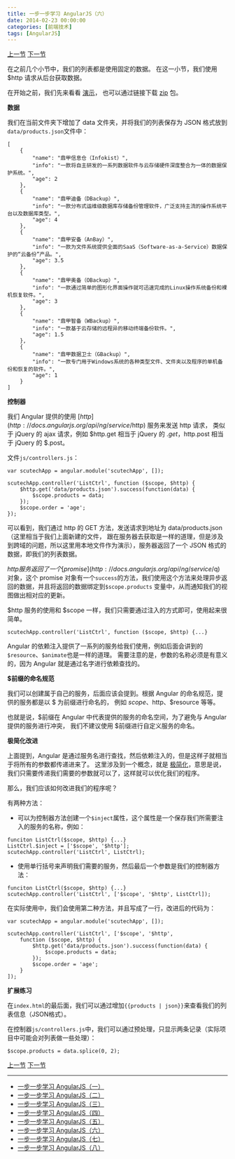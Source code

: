 ```yaml
---
title: 一步一步学习 AngularJS（六）
date: 2014-02-23 00:00:00
categories: [前端技术]
tags: [AngularJS]
---
```


[上一节](/2014/02/22/angular_scutech_step4)
[下一节](/2014/03/10/angular_scutech_step6)

在之前几个小节中，我们的列表都是使用固定的数据。
在这一小节，我们使用 $http 请求从后台获取数据。

在开始之前，我们先来看看 [演示](/demos/angular-scutech/step5)，
也可以通过链接下载 [zip](/demos/angular-scutech/step5.zip) 包。

**数据**

我们在当前文件夹下增加了 data 文件夹，并将我们的列表保存为 JSON 格式放到```data/products.json```文件中：
```
[
    {
        "name": "鼎甲信息仓（Infokist）",
        "info": "一款将自主研发的一系列数据软件与云存储硬件深度整合为一体的数据保护系统。",
        "age": 2
    },
    {
        "name": "鼎甲迪备（DBackup）",
        "info": "一款分布式运维级数据库存储备份管理软件，广泛支持主流的操作系统平台以及数据库类型。",
        "age": 4
    },
    {
        "name": "鼎甲安备（AnBay）",
        "info": "一款为文件系统提供全面的SaaS（Software-as-a-Service）数据保护的“云备份”产品。",
        "age": 3.5
    },
    {
        "name": "鼎甲奥备（OBackup）",
        "info": "一款通过简单的图形化界面操作就可迅速完成的Linux操作系统备份和裸机恢复软件。",
        "age": 3
    },
    {
        "name": "鼎甲智备（WBackup）",
        "info": "一款基于云存储的远程异的移动终端备份软件。",
        "age": 1.5
    },
    {
        "name": "鼎甲数据卫士（GBackup）",
        "info": "一款专门用于Windows系统的各种类型文件、文件夹以及程序的单机备份和恢复的软件。",
        "age": 1
    }
]
```

**控制器**

我们 Angular 提供的使用 [$http](http://docs.angularjs.org/api/ng/service/$http) 服务来发送 http 请求，
类似于 jQuery 的 ajax 请求，例如 $http.get 相当于 jQuery 的 $.get，$http.post 相当于 jQuery 的 $.post。

文件```js/controllers.js```：
```
var scutechApp = angular.module('scutechApp', []);

scutechApp.controller('ListCtrl', function ($scope, $http) {
    $http.get('data/products.json').success(function(data) {
        $scope.products = data;
    });
    $scope.order = 'age';
});
```

可以看到，我们通过 http 的 GET 方法，发送请求到地址为 data/products.json（这里相当于我们上面新建的文件，
跟在服务器去获取是一样的道理，但是涉及到跨域的问题，所以这里用本地文件作为演示），服务器返回了一个 JSON
格式的数据，即我们的列表数据。

$http 服务返回了一个 [promise](http://docs.angularjs.org/api/ng/service/$q) 对象，这个 promise
对象有一个```success```的方法，我们使用这个方法来处理异步返回的数据，并且将返回的数据绑定到```$scope.products```
变量中，从而通知我们的视图做出相对应的更新。

$http 服务的使用和 $scope 一样，我们只需要通过注入的方式即可，使用起来很简单。
```
scutechApp.controller('ListCtrl', function ($scope, $http) {...}
```

Angular 的依赖注入提供了一系列的服务给我们使用，例如后面会讲到的 ```$resource```、```$animate```也是一样的道理。
需要注意的是，参数的名称必须是有意义的，因为 Angular 就是通过名字进行依赖查找的。

**$前缀的命名规范**

我们可以创建属于自己的服务，后面应该会提到。根据 Angular 的命名规范，提供的服务都是以 $ 为前缀进行命名的，
例如 $scope、$http、$resource 等等。

也就是说，$前缀在 Angular 中代表提供的服务的命名空间，为了避免与 Angular 提供的服务进行冲突，
我们不建议使用 $前缀进行自定义服务的命名。

**极简化改进**

上面提到，Angular 是通过服务名进行查找，然后依赖注入的，但是这样子就相当于将所有的参数都传递进来了。
这里涉及到一个概念，就是 [极简化](http://zh.wikipedia.org/wiki/%E6%A5%B5%E7%B0%A1%E5%8C%96)，意思是说，
我们只需要传递我们需要的参数就可以了，这样就可以优化我们的程序。

那么，我们应该如何改进我们的程序呢？

有两种方法：

* 可以为控制器方法创建一个```$inject```属性，这个属性是一个保存我们所需要注入的服务的名称，例如：

```
funciton ListCtrl($scope, $http) {...}
ListCtrl.$inject = ['$scope', '$http'];
scutechApp.controller('ListCtrl', ListCtrl);
```

* 使用单行括号来声明我们需要的服务，然后最后一个参数是我们的控制器方法：

```
funciton ListCtrl($scope, $http) {...}
scutechApp.controller('ListCtrl', ['$scope', '$http', ListCtrl]);
```

在实际使用中，我们会使用第二种方法，并且写成了一行，改进后的代码为：

```
var scutechApp = angular.module('scutechApp', []);

scutechApp.controller('ListCtrl', ['$scope', '$http',
    function ($scope, $http) {
        $http.get('data/products.json').success(function(data) {
            $scope.products = data;
        });
        $scope.order = 'age';
    }
]);
```

**扩展练习**

在```index.html```的最后面，我们可以通过增加```{{products | json}}```来查看我们的列表信息（JSON格式）。

在控制器```js/controllers.js```中，我们可以通过预处理，只显示两条记录（实际项目中可能会对列表做一些处理）：
```
$scope.products = data.splice(0, 2);
```


[上一节](/2014/02/22/angular_scutech_step4)
[下一节](/2014/03/10/angular_scutech_step6)

---

* [一步一步学习 AngularJS（一）](/2014/02/18/angular_scutech_step0)
* [一步一步学习 AngularJS（二）](/2014/02/19/angular_scutech_step1)
* [一步一步学习 AngularJS（三）](/2014/02/20/angular_scutech_step2)
* [一步一步学习 AngularJS（四）](/2014/02/21/angular_scutech_step3)
* [一步一步学习 AngularJS（五）](/2014/02/22/angular_scutech_step4)
* [一步一步学习 AngularJS（六）](/2014/02/23/angular_scutech_step5)
* [一步一步学习 AngularJS（七）](/2014/03/10/angular_scutech_step6)
* [一步一步学习 AngularJS（八）](/2014/04/22/angular_scutech_step7)